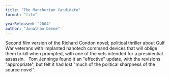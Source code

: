 ```yaml
---
title: "The Manchurian Candidate"
format: "film"

yearReleased: "2004"
author: "Jonathan Demme"
---
```

Second film version of the Richard Condon novel; political  thriller about Gulf War veterans with implanted nanotech command devices that  will oblige them to kill when prompted, with one of the vets intended for a  presidential assassin.
 
Tom Jennings found it an "effective" update, with the  revisions "appropriate", but felt it had lost "much  of the political sharpness of the source novel".
 